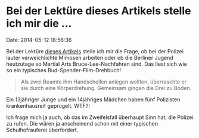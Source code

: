 Bei der Lektüre dieses Artikels stelle ich mir die \...
=======================================================

Date: 2014-05-12 18:56:36

Bei der Lektüre [dieses
Artikels](http://www.tagesspiegel.de/9874862.html) stelle ich mir die
Frage, ob bei der Polizei lauter verweichlichte Mimosen arbeiten oder ob
die Berliner Jugend heutzutage so Martial Arts Bruce-Lee-Nachfahren
sind. Das liest sich wie so ein typisches Bud-Spender-Film-Drehbuch!

> Als zwei Beamte ihm Handschellen anlegen wollten, überraschte er sie
> durch eine Körperdrehung. Gemeinsam gingen die Drei zu Boden.

Ein 13jähriger Junge und ein 14jähriges Mädchen haben fünf Polizisten
krankenhausreif geprügelt. WTF?!

Ich frage mich ja auch, ob das im Zweifelsfall überhaupt Sinn hat, die
Polizei zu rufen. Die wären ja anscheinend schon mit einer typischen
Schulhofrauferei überfordert.

